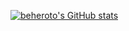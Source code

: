 [![beheroto's GitHub stats](https://github-readme-stats.vercel.app/api?username=ishareme&theme=radical)](https://github.com/ishareme/github-readme-stats)
